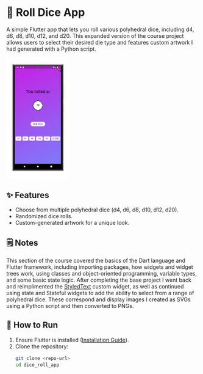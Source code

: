 # 🎲 Roll Dice App  

A simple Flutter app that lets you roll various polyhedral dice, including d4, d6, d8, d10, d12, and d20. This expanded version of the course project allows users to select their desired die type and features custom artwork I had generated with a Python script.  

<img src="https://github.com/TromboneJake/flutter-udemy/blob/main/images/roll_dice_app_portrait.png" alt="Screenshot of the Roll Dice App" width=33%>


## ✨ Features  
- Choose from multiple polyhedral dice (d4, d6, d8, d10, d12, d20).  
- Randomized dice rolls. 
- Custom-generated artwork for a unique look.  

## 🗒️ Notes
This section of the course covered the basics of the Dart language and Flutter framework, including importing packages, how widgets and widget trees work, using classes and object-oriented programming, variable types, and some basic state logic. After completing the base project I went back and reimplimented the [StyledText](https://github.com/TromboneJake/flutter-udemy/blob/main/roll_dice_app/lib/styled_text.dart) custom widget, as well as continued using state and Stateful widgets to add the ability to select from a range of polyhedral dice. These correspond and display images I created as SVGs using a Python script and then converted to PNGs. 

## 🚀 How to Run  
1. Ensure Flutter is installed ([Installation Guide](https://flutter.dev/docs/get-started/install)).  
2. Clone the repository:  
   ```sh
   git clone <repo-url>
   cd dice_roll_app
